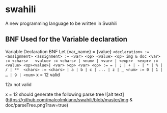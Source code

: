 # swahili
A new programming language to be written in Swahili

## BNF Used for the Variable declaration

Variable Declaration BNF
Let {var_name} =  {value}
    ```
    <declaration> := <assignment>
    <assignment> := <var> <op> <value> <op> img & doc
    <var> := <chars>  
    <value> := <chars> | <num> | <var> | <expr> 
    <expr> := <value> <op><value>| <var> >op> <var>
    <op> := = | ; | + | - | * | % | / | ** 
    <chars> := <chars> | a | b | c | ... | z | _
    <num> := 0 | 1 | … | 9 | <num>
    ```
x = 12 valid

12x not valid

x = 12 should generate the following parse tree
![alt text](https://github.com/malcolmkiano/swahili/blob/master/img & doc/parseTree.png?raw=true)
